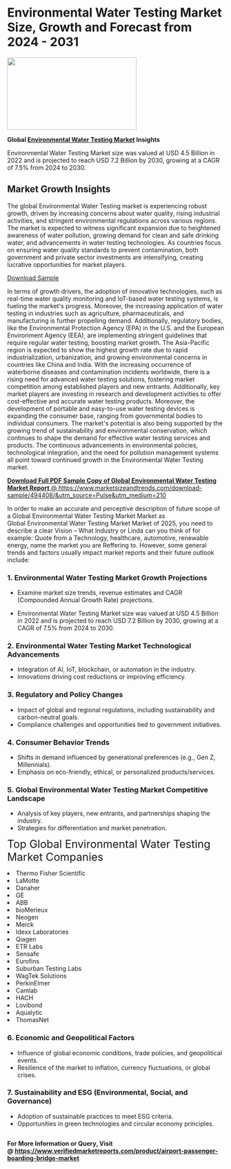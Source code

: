 <H1>Environmental Water Testing Market Size, Growth and Forecast from 2024 - 2031</H1><img class="aligncenter size-medium wp-image-584254" src="https://thirdeyenews.in/wp-content/uploads/2024/09/Global-Market-Research-300x168.jpeg" alt="" width="300" height="168" /><p><strong>Global&nbsp;<a href="https://www.marketsizeandtrends.com/download-sample/494408/&amp;utm_source=Pulse&amp;utm_medium=210">Environmental Water Testing Market</a> Insights</strong></p><p>Environmental Water Testing Market size was valued at USD 4.5 Billion in 2022 and is projected to reach USD 7.2 Billion by 2030, growing at a CAGR of 7.5% from 2024 to 2030.</p><p><h2>Market Growth Insights</h2> <p>The global Environmental Water Testing market is experiencing robust growth, driven by increasing concerns about water quality, rising industrial activities, and stringent environmental regulations across various regions. The market is expected to witness significant expansion due to heightened awareness of water pollution, growing demand for clean and safe drinking water, and advancements in water testing technologies. As countries focus on ensuring water quality standards to prevent contamination, both government and private sector investments are intensifying, creating lucrative opportunities for market players.</p> <p><a href="#">Download Sample</a></p> <p>In terms of growth drivers, the adoption of innovative technologies, such as real-time water quality monitoring and IoT-based water testing systems, is fueling the market's progress. Moreover, the increasing application of water testing in industries such as agriculture, pharmaceuticals, and manufacturing is further propelling demand. Additionally, regulatory bodies, like the Environmental Protection Agency (EPA) in the U.S. and the European Environment Agency (EEA), are implementing stringent guidelines that require regular water testing, boosting market growth. The Asia-Pacific region is expected to show the highest growth rate due to rapid industrialization, urbanization, and growing environmental concerns in countries like China and India. With the increasing occurrence of waterborne diseases and contamination incidents worldwide, there is a rising need for advanced water testing solutions, fostering market competition among established players and new entrants. Additionally, key market players are investing in research and development activities to offer cost-effective and accurate water testing products. Moreover, the development of portable and easy-to-use water testing devices is expanding the consumer base, ranging from governmental bodies to individual consumers. The market's potential is also being supported by the growing trend of sustainability and environmental conservation, which continues to shape the demand for effective water testing services and products. The continuous advancements in environmental policies, technological integration, and the need for pollution management systems all point toward continued growth in the Environmental Water Testing market. <p><a href="#"></p><p><span class=""><strong>Download Full PDF Sample Copy of Global Environmental Water Testing Market Report</strong> @ <a href="https://www.marketsizeandtrends.com/download-sample/494408/&amp;utm_source=Pulse&amp;utm_medium=210" target="_blank">https://www.marketsizeandtrends.com/download-sample/494408/&amp;utm_source=Pulse&amp;utm_medium=210</a></span></p><p>In order to make an accurate and perceptive description of future scope of a Global&nbsp;Environmental Water Testing Market Market as Global&nbsp;Environmental Water Testing Market Market of 2025, you need to describe a clear Vision &ndash; What Industry or Linda can you think of for example: Quote from a Technology, healthcare, automotive, renewable energy, name the market you are Reffering to. However, some general trends and factors usually impact market reports and their future outlook include:</p><h3>1.&nbsp;<strong>Environmental Water Testing Market Growth Projections</strong></h3><ul><li>Examine market size trends, revenue estimates and CAGR (Compounded Annual Growth Rate) projections.</li><li><p>Environmental Water Testing Market size was valued at USD 4.5 Billion in 2022 and is projected to reach USD 7.2 Billion by 2030, growing at a CAGR of 7.5% from 2024 to 2030.</p></li></ul><h3>2.&nbsp;<strong>Environmental Water Testing Market Technological Advancements</strong></h3><ul><li>Integration of AI, IoT, blockchain, or automation in the industry.</li><li>Innovations driving cost reductions or improving efficiency.</li></ul><h3>3.&nbsp;<strong>Regulatory and Policy Changes</strong></h3><ul><li>Impact of global and regional regulations, including sustainability and carbon-neutral goals.</li><li>Compliance challenges and opportunities tied to government initiatives.</li></ul><h3>4.&nbsp;<strong>Consumer Behavior Trends</strong></h3><ul><li>Shifts in demand influenced by generational preferences (e.g., Gen Z, Millennials).</li><li>Emphasis on eco-friendly, ethical, or personalized products/services.</li></ul><h3>5.&nbsp;<strong>Global Environmental Water Testing Market Competitive Landscape</strong></h3><ul><li>Analysis of key players, new entrants, and partnerships shaping the industry.</li><li>Strategies for differentiation and market penetration.</li></ul><p data-pm-slice="1 1 []"><span style="color: inherit; font-family: inherit; font-size: 25px;">Top Global Environmental Water Testing Market Companies</span></p><div class="" data-test-id=""><p><li>Thermo Fisher Scientific</li><li> LaMotte</li><li> Danaher</li><li> GE</li><li> ABB</li><li> bioMerieux</li><li> Neogen</li><li> Merck</li><li> Idexx Laboratories</li><li> Qiagen</li><li> ETR Labs</li><li> Sensafe</li><li> Eurofins</li><li> Suburban Testing Labs</li><li> WagTek Solutions</li><li> PerkinElmer</li><li> Camlab</li><li> HACH</li><li> Lovibond</li><li> Aqualytic</li><li> ThomasNet</li></p></div><h3>6.&nbsp;<strong>Economic and Geopolitical Factors</strong></h3><ul><li>Influence of global economic conditions, trade policies, and geopolitical events.</li><li>Resilience of the market to inflation, currency fluctuations, or global crises.</li></ul><h3>7.&nbsp;<strong>Sustainability and ESG (Environmental, Social, and Governance)</strong></h3><ul><li>Adoption of sustainable practices to meet ESG criteria.</li><li>Opportunities in green technologies and circular economy principles.</li></ul><h2><strong style="font-size: 14px;">For More Information or Query, Visit @&nbsp;</strong><a style="background-color: #ffffff; font-size: 14px;" href="https://www.marketsizeandtrends.com/report/environmental-water-testing-market/" target="_blank">https://www.verifiedmarketreports.com/product/airport-passenger-boarding-bridge-market</a></h2>
